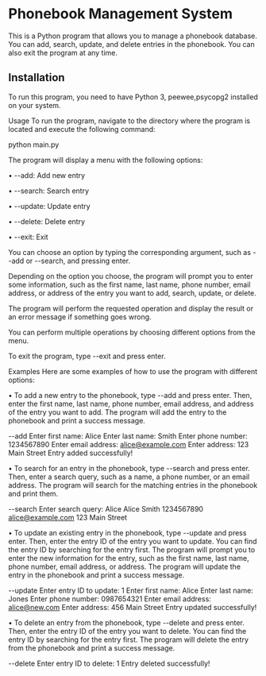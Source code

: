 # Phonebook Management System

This is a Python program that allows you to manage a phonebook database. You can add, search, update, and delete entries in the phonebook. You can also exit the program at any time.

## Installation

To run this program, you need to have Python 3, peewee,psycopg2  installed on your system. 


Usage
To run the program, navigate to the directory where the program is located and execute the following command:

python main.py

The program will display a menu with the following options:

•  --add: Add new entry

•  --search: Search entry

•  --update: Update entry

•  --delete: Delete entry

•  --exit: Exit

You can choose an option by typing the corresponding argument, such as --add or --search, and pressing enter.

Depending on the option you choose, the program will prompt you to enter some information, such as the first name, last name, phone number, email address, or address of the entry you want to add, search, update, or delete.

The program will perform the requested operation and display the result or an error message if something goes wrong.

You can perform multiple operations by choosing different options from the menu.

To exit the program, type --exit and press enter.

Examples
Here are some examples of how to use the program with different options:

•  To add a new entry to the phonebook, type --add and press enter. Then, enter the first name, last name, phone number, email address, and address of the entry you want to add. The program will add the entry to the phonebook and print a success message.

--add
Enter first name: Alice
Enter last name: Smith
Enter phone number: 1234567890
Enter email address: alice@example.com
Enter address: 123 Main Street
Entry added successfully!

•  To search for an entry in the phonebook, type --search and press enter. Then, enter a search query, such as a name, a phone number, or an email address. The program will search for the matching entries in the phonebook and print them.

--search
Enter search query: Alice
Alice Smith 1234567890 alice@example.com 123 Main Street

•  To update an existing entry in the phonebook, type --update and press enter. Then, enter the entry ID of the entry you want to update. You can find the entry ID by searching for the entry first. The program will prompt you to enter the new information for the entry, such as the first name, last name, phone number, email address, or address. The program will update the entry in the phonebook and print a success message.

--update
Enter entry ID to update: 1
Enter first name: Alice
Enter last name: Jones
Enter phone number: 0987654321
Enter email address: alice@new.com
Enter address: 456 Main Street
Entry updated successfully!

•  To delete an entry from the phonebook, type --delete and press enter. Then, enter the entry ID of the entry you want to delete. You can find the entry ID by searching for the entry first. The program will delete the entry from the phonebook and print a success message.

--delete
Enter entry ID to delete: 1
Entry deleted successfully!
